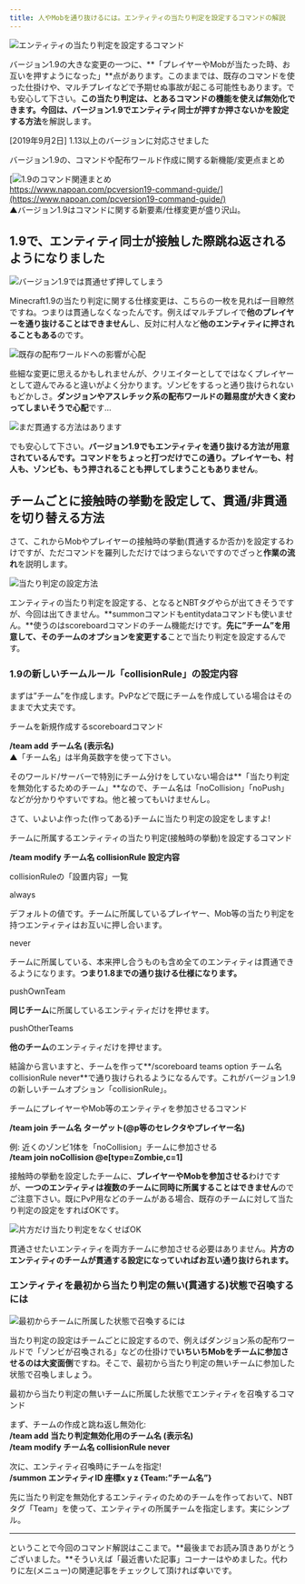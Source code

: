 ```yaml
---
title: 人やMobを通り抜けるには。エンティティの当たり判定を設定するコマンドの解説
---
```


![エンティティの当たり判定を設定するコマンド](https://cdn-ak.f.st-hatena.com/images/fotolife/s/sasigume/20210208/20210208100423.png)

バージョン1.9の大きな変更の一つに、**「プレイヤーやMobが当たった時、お互いを押すようになった」**点があります。このままでは、既存のコマンドを使った仕掛けや、マルチプレイなどで予期せぬ事故が起こる可能性もあります。でも安心して下さい。**この当たり判定は、とあるコマンドの機能を使えば無効化できます。**今回は、バージョン1.9で**エンティティ同士が押すか押さないかを設定する方法**を解説します。

\[2019年9月2日\] 1.13以上のバージョンに対応させました

バージョン1.9の、コマンドや配布ワールド作成に関する新機能/変更点まとめ

[![1.9のコマンド関連まとめ](https://cdn-ak.f.st-hatena.com/images/fotolife/s/sasigume/20210208/20210208122409.png)  
https://www.napoan.com/pcversion19-command-guide/](https://www.napoan.com/pcversion19-command-guide/)  
▲バージョン1.9はコマンドに関する新要素/仕様変更が盛り沢山。

## 1.9で、エンティティ同士が接触した際跳ね返されるようになりました

![バージョン1.9では貫通せず押してしまう](https://cdn-ak.f.st-hatena.com/images/fotolife/s/sasigume/20210208/20210208100348.png)

Minecraft1.9の当たり判定に関する仕様変更は、こちらの一枚を見れば一目瞭然ですね。つまりは貫通しなくなったんです。例えばマルチプレイで**他のプレイヤーを通り抜けることはできません**し、反対に村人など**他のエンティティに押されることもある**のです。

![既存の配布ワールドへの影響が心配](https://cdn-ak.f.st-hatena.com/images/fotolife/s/sasigume/20210208/20210208095803.png)

些細な変更に思えるかもしれませんが、クリエイターとしてではなくプレイヤーとして遊んでみると違いがよく分かります。ゾンビをするっと通り抜けられないもどかしさ。**ダンジョンやアスレチック系の配布ワールドの難易度が大きく変わってしまいそうで心配**です…

![まだ貫通する方法はあります](https://cdn-ak.f.st-hatena.com/images/fotolife/s/sasigume/20210208/20210208095701.png)

でも安心して下さい。**バージョン1.9でもエンティティを通り抜ける方法が用意されているんです。**コマンドをちょっと打つだけでこの通り。プレイヤーも、村人も、ゾンビも、もう**押されることも押してしまうこともありません**。

## チームごとに接触時の挙動を設定して、貫通/非貫通を切り替える方法

さて、これからMobやプレイヤーの接触時の挙動(貫通するか否か)を設定するわけですが、ただコマンドを羅列しただけではつまらないですのでざっと**作業の流れ**を説明します。

![当たり判定の設定方法](https://cdn-ak.f.st-hatena.com/images/fotolife/s/sasigume/20210208/20210208095722.png)

エンティティの当たり判定を設定する、となるとNBTタグやらが出てきそうですが、今回は出てきません。**summonコマンドもentitydataコマンドも使いません。**使うのはscoreboardコマンドのチーム機能だけです。**先に”チーム”を用意して、そのチームのオプションを変更する**ことで当たり判定を設定するんです。

### 1.9の新しいチームルール「collisionRule」の設定内容

まずは”チーム”を作成します。PvPなどで既にチームを作成している場合はそのままで大丈夫です。

チームを新規作成するscoreboardコマンド

**/team add チーム名 (表示名)**  
▲「チーム名」は半角英数字を使って下さい。

そのワールド/サーバーで特別にチーム分けをしていない場合は**「当たり判定を無効化するためのチーム」**なので、チーム名は「noCollision」「noPush」などが分かりやすいですね。他と被ってもいけませんし。

さて、いよいよ作った(作ってある)チームに当たり判定の設定をしますよ!

チームに所属するエンティティの当たり判定(接触時の挙動)を設定するコマンド

**/team modify チーム名 collisionRule 設定内容**

collisionRuleの「設置内容」一覧

always

デフォルトの値です。チームに所属しているプレイヤー、Mob等の当たり判定を持つエンティティはお互いに押し合います。

never

チームに所属している、本来押し合うものも含め全てのエンティティは貫通できるようになります。**つまり1.8までの通り抜ける仕様になります。**

pushOwnTeam

**同じチーム**に所属しているエンティティだけを押せます。

pushOtherTeams

**他のチーム**のエンティティだけを押せます。

結論から言いますと、チームを作って**/scoreboard teams option チーム名 collisionRule never**で通り抜けられるようになるんです。これがバージョン1.9の新しいチームオプション「collisionRule」。

チームにプレイヤーやMob等のエンティティを参加させるコマンド

**/team join チーム名 ターゲット(@p等のセレクタやプレイヤー名)**

例: 近くのゾンビ1体を「noCollision」チームに参加させる  
**/team join noCollision @e\[type=Zombie,c=1\]**

接触時の挙動を設定したチームに、**プレイヤーやMobを参加させる**わけですが、**一つのエンティティは複数のチームに同時に所属することはできません**のでご注意下さい。既にPvP用などのチームがある場合、既存のチームに対して当たり判定の設定をすればOKです。

![片方だけ当たり判定をなくせばOK](https://cdn-ak.f.st-hatena.com/images/fotolife/s/sasigume/20210208/20210208095828.png)

貫通させたいエンティティを両方チームに参加させる必要はありません。**片方のエンティティのチームが貫通する設定になっていればお互い通り抜けられます。**

### エンティティを最初から当たり判定の無い(貫通する)状態で召喚するには

![最初からチームに所属した状態で召喚するには](https://cdn-ak.f.st-hatena.com/images/fotolife/s/sasigume/20210208/20210208100414.png)

当たり判定の設定はチームごとに設定するので、例えばダンジョン系の配布ワールドで「ゾンビが召喚される」などの仕掛けで**いちいちMobをチームに参加させるのは大変面倒**ですね。そこで、最初から当たり判定の無いチームに参加した状態で召喚しましょう。

最初から当たり判定の無いチームに所属した状態でエンティティを召喚するコマンド

まず、チームの作成と跳ね返し無効化:  
**/team add 当たり判定無効化用のチーム名 (表示名)**  
**/team modify チーム名 collisionRule never**

次に、エンティティ召喚時にチームを指定!  
**/summon エンティティID 座標x y z **{Team:”チーム名”}****

先に当たり判定を無効化するエンティティのためのチームを作っておいて、NBTタグ「Team」を使って、エンティティの所属チームを指定します。実にシンプル。

---

ということで今回のコマンド解説はここまで。**最後までお読み頂きありがとうございました。**そういえば「最近書いた記事」コーナーはやめました。代わりに左(メニュー)の関連記事をチェックして頂ければ幸いです。
